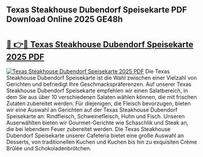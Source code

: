 ## Texas Steakhouse Dubendorf Speisekarte PDF Download Online 2025 GE48h

# <h2><a href="http://gc5miv.nevu.top/?p=Texas+Steakhouse+Dubendorf+Speisekarte">🔗 👉🔴 Texas Steakhouse Dubendorf Speisekarte 2025 PDF</a></h2>

[![Texas Steakhouse Dubendorf Speisekarte 2025 PDF](https://i.imgur.com/dBaPXMq.png)](http://gc5miv.nevu.top/?p=Texas+Steakhouse+Dubendorf+Speisekarte)
Die Texas Steakhouse Dubendorf Speisekarte ist die Wahl zwischen einer Vielzahl von Gerichten und befriedigt Ihre Geschmackspräferenzen. Auf unserer Texas Steakhouse Dubendorf Speisekarte empfehlen wir einen Salatbereich, in dem Sie aus über 10 verschiedenen Salaten wählen können, die mit frischen Zutaten zubereitet werden. Für diejenigen, die Fleisch bevorzugen, bieten wir eine Auswahl an Gerichten auf der Texas Steakhouse Dubendorf Speisekarte an: Rindfleisch, Schweinefleisch, Huhn und Fisch. Unseren Auserwählten bieten wir Gourmet-Gerichte wie Schaschlik und Steak an, die bei lebendem Feuer zubereitet werden. Die Texas Steakhouse Dubendorf Speisekarte unserer Cafeteria bietet eine große Auswahl an Desserts, von traditionellen Kuchen und Kuchen bis hin zu exquisiten Crème Brûlée und Schokoladenbrötchen.
